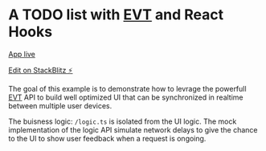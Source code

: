 # A TODO list with [EVT](https://evt.land) and React Hooks

[App live](https://evt-react-hooks-todo-list.stackblitz.io/)

[Edit on StackBlitz ⚡️](https://stackblitz.com/edit/react-ts-a81jg9)

The goal of this example is to demonstrate how to levrage 
the powerfull [EVT](https://evt.land) API to build well optimized UI that can 
be synchronized in realtime between multiple user devices.

The buisness logic: ``/logic.ts`` is isolated from the UI logic.
The mock implementation of the logic API simulate network delays
to give the chance to the UI to show user feedback when a request
is ongoing.
